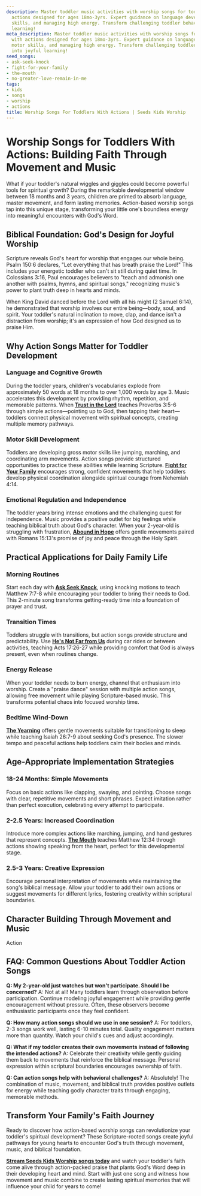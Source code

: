 ```yaml
---
description: Master toddler music activities with worship songs for toddlers with
  actions designed for ages 18mo-3yrs. Expert guidance on language development, motor
  skills, and managing high energy. Transform challenging toddler behaviors into joyful
  learning!
meta_description: Master toddler music activities with worship songs for toddlers
  with actions designed for ages 18mo-3yrs. Expert guidance on language development,
  motor skills, and managing high energy. Transform challenging toddler behaviors
  into joyful learning!
seed_songs:
- ask-seek-knock
- fight-for-your-family
- the-mouth
- no-greater-love-remain-in-me
tags:
- kids
- songs
- worship
- actions
title: Worship Songs For Toddlers With Actions | Seeds Kids Worship
---
```

# Worship Songs for Toddlers With Actions: Building Faith Through Movement and Music

What if your toddler's natural wiggles and giggles could become powerful tools for spiritual growth? During the remarkable developmental window between 18 months and 3 years, children are primed to absorb language, master movement, and form lasting memories. Action-based worship songs tap into this unique stage, transforming your little one's boundless energy into meaningful encounters with God's Word.

## Biblical Foundation: God's Design for Joyful Worship

Scripture reveals God's heart for worship that engages our whole being. Psalm 150:6 declares, "Let everything that has breath praise the Lord!" This includes your energetic toddler who can't sit still during quiet time. In Colossians 3:16, Paul encourages believers to "teach and admonish one another with psalms, hymns, and spiritual songs," recognizing music's power to plant truth deep in hearts and minds.

When King David danced before the Lord with all his might (2 Samuel 6:14), he demonstrated that worship involves our entire being—body, soul, and spirit. Your toddler's natural inclination to move, clap, and dance isn't a distraction from worship; it's an expression of how God designed us to praise Him.

## Why Action Songs Matter for Toddler Development

### Language and Cognitive Growth

During the toddler years, children's vocabularies explode from approximately 50 words at 18 months to over 1,000 words by age 3. Music accelerates this development by providing rhythm, repetition, and memorable patterns. When **[Trust in the Lord](https://seedskidsworship.com/product/trust-in-the-lord-proverbs-35-6/)** teaches Proverbs 3:5-6 through simple actions—pointing up to God, then tapping their heart—toddlers connect physical movement with spiritual concepts, creating multiple memory pathways.

### Motor Skill Development

Toddlers are developing gross motor skills like jumping, marching, and coordinating arm movements. Action songs provide structured opportunities to practice these abilities while learning Scripture. **[Fight for Your Family](https://seedskidsworship.com/product/fight-for-your-family-nehemiah-414/)** encourages strong, confident movements that help toddlers develop physical coordination alongside spiritual courage from Nehemiah 4:14.

### Emotional Regulation and Independence

The toddler years bring intense emotions and the challenging quest for independence. Music provides a positive outlet for big feelings while teaching biblical truth about God's character. When your 2-year-old is struggling with frustration, **[Abound in Hope](https://seedskidsworship.com/product/abound-in-hope-romans-1513/)** offers gentle movements paired with Romans 15:13's promise of joy and peace through the Holy Spirit.

## Practical Applications for Daily Family Life

### Morning Routines

Start each day with **[Ask Seek Knock](https://seedskidsworship.com/product/ask-seek-knock-matthew-77-8-2/)**, using knocking motions to teach Matthew 7:7-8 while encouraging your toddler to bring their needs to God. This 2-minute song transforms getting-ready time into a foundation of prayer and trust.

### Transition Times

Toddlers struggle with transitions, but action songs provide structure and predictability. Use **[He's Not Far from Us](https://seedskidsworship.com/product/hes-not-far-from-us-acts-1726-27-2/)** during car rides or between activities, teaching Acts 17:26-27 while providing comfort that God is always present, even when routines change.

### Energy Release

When your toddler needs to burn energy, channel that enthusiasm into worship. Create a "praise dance" session with multiple action songs, allowing free movement while playing Scripture-based music. This transforms potential chaos into focused worship time.

### Bedtime Wind-Down

**[The Yearning](https://seedskidsworship.com/product/the-yearning-isaiah-267-9/)** offers gentle movements suitable for transitioning to sleep while teaching Isaiah 26:7-9 about seeking God's presence. The slower tempo and peaceful actions help toddlers calm their bodies and minds.

## Age-Appropriate Implementation Strategies

### 18-24 Months: Simple Movements

Focus on basic actions like clapping, swaying, and pointing. Choose songs with clear, repetitive movements and short phrases. Expect imitation rather than perfect execution, celebrating every attempt to participate.

### 2-2.5 Years: Increased Coordination

Introduce more complex actions like marching, jumping, and hand gestures that represent concepts. **[The Mouth](https://seedskidsworship.com/product/the-mouth-matthew-1234-2/)** teaches Matthew 12:34 through actions showing speaking from the heart, perfect for this developmental stage.

### 2.5-3 Years: Creative Expression

Encourage personal interpretation of movements while maintaining the song's biblical message. Allow your toddler to add their own actions or suggest movements for different lyrics, fostering creativity within scriptural boundaries.

## Character Building Through Movement and Music

Action

## FAQ: Common Questions About Toddler Action Songs

**Q: My 2-year-old just watches but won't participate. Should I be concerned?**
A: Not at all! Many toddlers learn through observation before participation. Continue modeling joyful engagement while providing gentle encouragement without pressure. Often, these observers become enthusiastic participants once they feel confident.

**Q: How many action songs should we use in one session?**
A: For toddlers, 2-3 songs work well, lasting 6-10 minutes total. Quality engagement matters more than quantity. Watch your child's cues and adjust accordingly.

**Q: What if my toddler creates their own movements instead of following the intended actions?**
A: Celebrate their creativity while gently guiding them back to movements that reinforce the biblical message. Personal expression within scriptural boundaries encourages ownership of faith.

**Q: Can action songs help with behavioral challenges?**
A: Absolutely! The combination of music, movement, and biblical truth provides positive outlets for energy while teaching godly character traits through engaging, memorable methods.

## Transform Your Family's Faith Journey

Ready to discover how action-based worship songs can revolutionize your toddler's spiritual development? These Scripture-rooted songs create joyful pathways for young hearts to encounter God's truth through movement, music, and biblical foundation.

**[Stream Seeds Kids Worship songs today](https://seedskidsworship.com)** and watch your toddler's faith come alive through action-packed praise that plants God's Word deep in their developing heart and mind. Start with just one song and witness how movement and music combine to create lasting spiritual memories that will influence your child for years to come!

<script type="application/ld+json">
{
  "@context": "https://schema.org",
  "@type": "Article",
  "headline": "Worship Songs For Toddlers With Actions",
  "author": {
    "@type": "Organization",
    "name": "Seeds Kids Worship"
  },
  "publisher": {
    "@type": "Organization",
    "name": "Seeds Kids Worship",
    "logo": {
      "@type": "ImageObject",
      "url": "https://seedskidsworship.com/logo.png"
    }
  },
  "datePublished": "2025-09-08T16:56:27.756762",
  "dateModified": "2025-09-08T16:56:27.756785",
  "description": "Master toddler music activities with worship songs for toddlers with actions designed for ages 18mo-3yrs. Expert guidance on language development, motor skills,",
  "mainEntityOfPage": {
    "@type": "WebPage",
    "@id": "https://seedskidsworship.com/activities/worship-songs-for-toddlers-with-actions/"
  }
}
</script>

<script type="application/ld+json">
{
  "@context": "https://schema.org",
  "@type": "Product",
  "name": "Ask Seek Knock",
  "description": "Interactive worship song teaching children Jesus' promise about asking seeking and knocking in prayer",
  "url": "https://seedskidsworship.com/product/ask-seek-knock-matthew-77-8-2/",
  "brand": {
    "@type": "Brand",
    "name": "Seeds Kids Worship"
  },
  "category": "Children's Christian Music",
  "album": "Seeds of Courage"
}
</script>

<script type="application/ld+json">
{
  "@context": "https://schema.org",
  "@type": "Product",
  "name": "Fight For Your Family",
  "description": "Based on Nehemiah 4:14, this energetic song urges families to stand firm and fight for their homes, remembering that God is great and fights alongside them.",
  "url": "https://seedskidsworship.com/product/fight-for-your-family-nehemiah-414/",
  "brand": {
    "@type": "Brand",
    "name": "Seeds Kids Worship"
  },
  "category": "Children's Christian Music",
  "album": "The Armor Of God"
}
</script>

<script type="application/ld+json">
{
  "@context": "https://schema.org",
  "@type": "Product",
  "name": "The Mouth",
  "description": "Teaching song about speaking from the abundance of the heart from Matthew 12:34",
  "url": "https://seedskidsworship.com/product/the-mouth-matthew-1234-2/",
  "brand": {
    "@type": "Brand",
    "name": "Seeds Kids Worship"
  },
  "category": "Children's Christian Music",
  "album": "Seeds of Praise"
}
</script>

<script type="application/ld+json">
{
  "@context": "https://schema.org",
  "@type": "Product",
  "name": "

